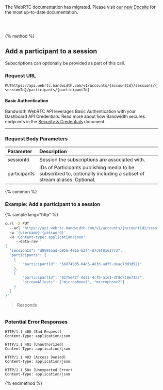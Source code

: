 <div id="banner">
  <div class="bannerContainer">
    <p>The WebRTC documentation has migrated. Please visit <a href="https://new.dev.bandwidth.com/apis/webrtc#operation/addParticipantToSession">our new Docsite</a> for the most up-to-date documentation.</p>
    <p id="bannerClose"><i class="fa fa-close"></i></p>
  </div>
</div>
<br/>
<br/>

{% method %}

## Add a participant to a session

Subscriptions can optionally be provided as part of this call.


### Request URL
<code class="put">PUT</code>`https://api.webrtc.bandwidth.com/v1/accounts/{accountId}/sessions/{sessionId}/participants/{participantId}`

#### Basic Authentication

Bandwidth WebRTC API leverages Basic Authentication with your Dashboard API Credentials. Read more about how Bandwidth secures endpoints in the [Security & Credentials](../../../guides/accountCredentials.md) document.

---

### Request Body Parameters
| Parameter                   | Description                                                                                       
|:----------------------------|:--------------------------------------------------------------------------------------------------
| sessionId                   | Session the subscriptions are associated with.
| participants                | IDs of Participants publishing media to be subscribed to, optionally including a subset of stream aliases. Optional.                                




{% common %}

### Example: Add a participant to a session

{% sample lang="http" %}
```bash
curl -X PUT
  --url 'https://api.webrtc.bandwidth.com/v1/accounts/{accountId}/sessions/{sessionId}/participants/{participantId}'
  -u '{username}:{password}'
  -H 'Content-type: application/json'
	 --data-raw '
{
  "sessionId": "d8886aad-b956-4e1b-b2f4-d7c9f8162772",
  "participants": [
    {
        "participantId": "568749d5-04d5-483d-adf5-deac7dd3d521"
    },
    {
        "participantId": "0275e47f-dd21-4cf0-a1e1-dfdc719e73a7",
        "streamAliases": ["microphone1", "microphone2"]
    }
  ]
}'
```

> Responds

```json

```

### Potential Error Responses

```http
HTTP/1.1 400 (Bad Request)
Content-Type: application/json
```

```http
HTTP/1.1 401 (Unauthorized)
Content-Type: application/json
```

```http
HTTP/1.1 403 (Access Denied)
Content-Type: application/json
```

```http
HTTP/1.1 50x (Unexpected Error)
Content-Type: application/json
```

{% endmethod %}
